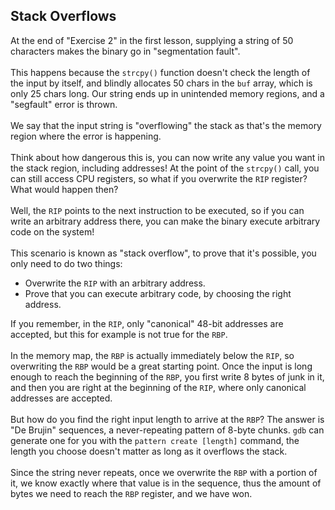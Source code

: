 ## Stack Overflows

At the end of "Exercise 2" in the first lesson, supplying a string of 50 characters makes the binary go in "segmentation fault".\
\
This happens because the `strcpy()` function doesn't check the length of the input by itself, and blindly allocates 50 chars in the `buf` array, which is only 25 chars long. Our string ends up in unintended memory regions, and a "segfault" error is thrown.\
\
We say that the input string is "overflowing" the stack as that's the memory region where the error is happening.\
\
Think about how dangerous this is, you can now write any value you want in the stack region, including addresses! At the point of the `strcpy()` call, you can still access CPU registers, so what if you overwrite the `RIP` register? What would happen then?\
\
Well, the `RIP` points to the next instruction to be executed, so if you can write an arbitrary address there, you can make the binary execute arbitrary code on the system!\
\
This scenario is known as "stack overflow", to prove that it's possible, you only need to do two things:
- Overwrite the `RIP` with an arbitrary address.
- Prove that you can execute arbitrary code, by choosing the right address.

If you remember, in the `RIP`, only "canonical" 48-bit addresses are accepted, but this for example is not true for the `RBP`.\
\
In the memory map, the `RBP` is actually immediately below the `RIP`, so overwriting the `RBP` would be a great starting point. Once the input is long enough to reach the beginning of the `RBP`, you first write 8 bytes of junk in it, and then you are right at the beginning of the `RIP`, where only canonical addresses are accepted.\
\
But how do you find the right input length to arrive at the `RBP`? The answer is "De Brujin" sequences, a never-repeating pattern of 8-byte chunks. `gdb` can generate one for you with the `pattern create [length]` command, the length you choose doesn't matter as long as it overflows the stack.\
\
Since the string never repeats, once we overwrite the `RBP` with a portion of it, we know exactly where that value is in the sequence, thus the amount of bytes we need to reach the `RBP` register, and we have won.
